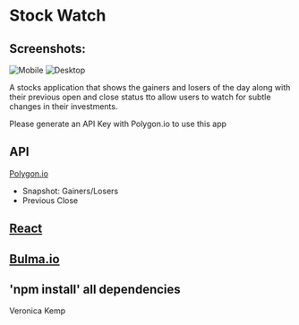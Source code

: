 # Stock Watch

## Screenshots:
![Mobile](https://user-images.githubusercontent.com/56593647/78178712-13ef7800-742e-11ea-9482-107923094230.png>)
![Desktop](https://user-images.githubusercontent.com/56593647/78178803-31bcdd00-742e-11ea-9599-210b0aeb45c4.png>)

A stocks application that shows the gainers and losers of the day along with their previous open and close status tto allow users to watch for subtle changes in their investments.


Please generate an API Key with Polygon.io to use this app
## API
[Polygon.io](https://polygon.io)
- Snapshot: Gainers/Losers
- Previous Close

## [React](https://reactjs.org/)
## [Bulma.io](https://bulma.io)

## 'npm install' all dependencies

Veronica Kemp


